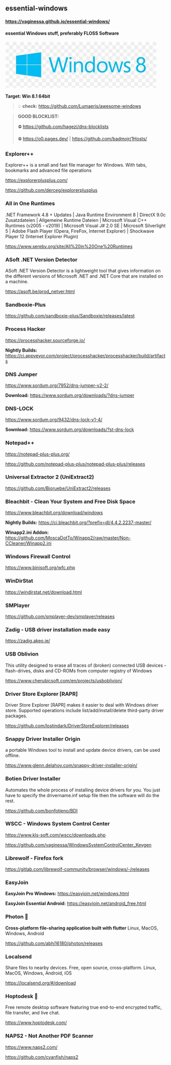 ## essential-windows
#### https://vaginessa.github.io/essential-windows/
#### **essential Windows stuff, preferably FLOSS Software**
![winlogo](./windows-logo.jpg)

**Target: Win 8.1 64bit**

> :bulb: **check:** https://github.com/Lumaeris/awesome-windows

> **GOOD BLOCKLIST:**
>
> ⛔ https://github.com/hagezi/dns-blocklists
>
> ⛔ https://o0.pages.dev/ | https://github.com/badmojr/1Hosts/


### Explorer++
Explorer++ is a small and fast file manager for Windows. With tabs, bookmarks and advanced file operations

https://explorerplusplus.com/

https://github.com/derceg/explorerplusplus


### All in One Runtimes
.NET Framework 4.8 + Updates | Java Runtime Environment 8
| DirectX 9.0c Zusatzdateien
| Allgemeine Runtime Dateien
| Microsoft Visual C++ Runtimes (v2005 - v2019)
| Microsoft Visual J# 2.0 SE
| Microsoft Silverlight 5
| Adobe Flash Player (Opera, FireFox, Internet Explorer)
| Shockwave Player 12 (Internet Explorer Plugin)

https://www.sereby.org/site/All%20in%20One%20Runtimes

### ASoft .NET Version Detector
ASoft .NET Version Detector is a lightweight tool that gives information on the different versions of Microsoft .NET and .NET Core that are installed on a machine.

https://asoft.be/prod_netver.html


### Sandboxie-Plus

https://github.com/sandboxie-plus/Sandboxie/releases/latest


### Process Hacker

https://processhacker.sourceforge.io/


**Nightly Builds:** https://ci.appveyor.com/project/processhacker/processhacker/build/artifacts


### DNS Jumper

https://www.sordum.org/7952/dns-jumper-v2-2/

**Download:**
https://www.sordum.org/downloads/?dns-jumper

### DNS-LOCK

https://www.sordum.org/9432/dns-lock-v1-4/

**Sownload:**
https://www.sordum.org/downloads/?st-dns-lock

### Notepad++

https://notepad-plus-plus.org/

https://github.com/notepad-plus-plus/notepad-plus-plus/releases


### Universal Extractor 2 (UniExtract2)

https://github.com/Bioruebe/UniExtract2/releases


### Bleachbit - Clean Your System and Free Disk Space

https://www.bleachbit.org/download/windows

**Nightly Builds:** https://ci.bleachbit.org/?prefix=dl/4.4.2.2237-master/

**Winapp2.ini Addon:** https://github.com/MoscaDotTo/Winapp2/raw/master/Non-CCleaner/Winapp2.ini


### Windows Firewall Control

https://www.binisoft.org/wfc.php


### WinDirStat

https://windirstat.net/download.html


### SMPlayer

https://github.com/smplayer-dev/smplayer/releases


### Zadig - USB driver installation made easy

https://zadig.akeo.ie/


### USB Oblivion
This utility designed to erase all traces of (broken) connected USB devices - flash-drives, disks and CD-ROMs from computer registry of Windows

https://www.cherubicsoft.com/en/projects/usboblivion/


### Driver Store Explorer [RAPR]
Driver Store Explorer [RAPR] makes it easier to deal with Windows driver store. Supported operations include list/add/install/delete third-party driver packages.

https://github.com/lostindark/DriverStoreExplorer/releases


### Snappy Driver Installer Origin
a portable Windows tool to install and update device drivers, can be used offline.

https://www.glenn.delahoy.com/snappy-driver-installer-origin/


### Botien Driver Installer
Automates the whole process of installing device drivers for you. You just have to specify the drivername.inf setup file then the software will do the rest.

https://github.com/bonfotieno/BDI


### WSCC - Windows System Control Center

https://www.kls-soft.com/wscc/downloads.php

https://github.com/vaginessa/WindowsSystemControlCenter_Keygen


### Librewolf - Firefox fork

https://gitlab.com/librewolf-community/browser/windows/-/releases


### EasyJoin

**EasyJoin Pro Windows:** https://easyjoin.net/windows.html

**EasyJoin Essential Android:** https://easyjoin.net/android_free.html


### Photon 🚀
**Cross-platform file-sharing application built with flutter**
Linux, MacOS, Windows, Android

https://github.com/abhi16180/photon/releases


### Localsend
Share files to nearby devices.
Free, open source, cross-platform. Linux, MacOS, Windows, Android, iOS

https://localsend.org/#/download


### Hoptodesk 🦘
Free remote desktop software featuring true end-to-end encrypted traffic, file transfer, and live chat.

https://www.hoptodesk.com/


### NAPS2 - Not Another PDF Scanner

https://www.naps2.com/

https://github.com/cyanfish/naps2

